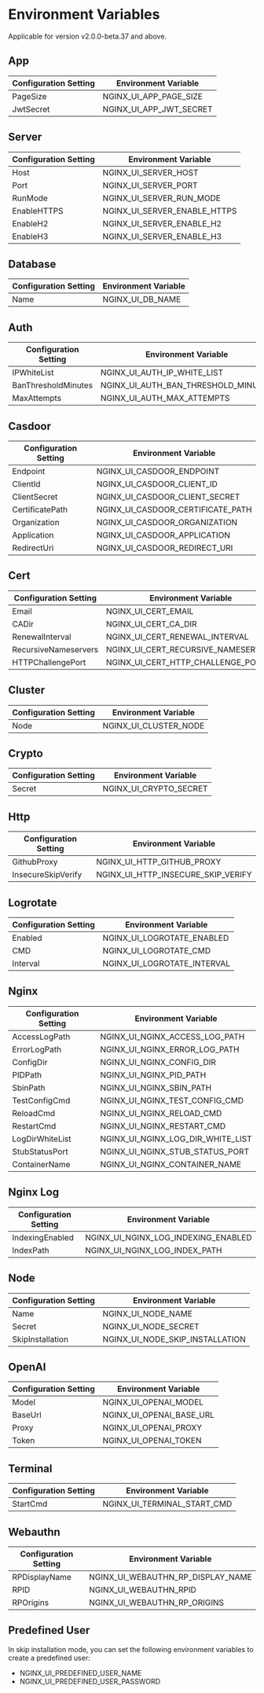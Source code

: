 # Environment Variables

Applicable for version v2.0.0-beta.37 and above.

## App
| Configuration Setting | Environment Variable    |
|-----------------------|-------------------------|
| PageSize              | NGINX_UI_APP_PAGE_SIZE  |
| JwtSecret             | NGINX_UI_APP_JWT_SECRET |


## Server
| Configuration Setting | Environment Variable                  |
|-----------------------|---------------------------------------|
| Host                  | NGINX_UI_SERVER_HOST                  |
| Port                  | NGINX_UI_SERVER_PORT                  |
| RunMode               | NGINX_UI_SERVER_RUN_MODE              |
| EnableHTTPS           | NGINX_UI_SERVER_ENABLE_HTTPS          |
| EnableH2              | NGINX_UI_SERVER_ENABLE_H2             |
| EnableH3              | NGINX_UI_SERVER_ENABLE_H3             |

## Database
| Configuration Setting | Environment Variable |
|-----------------------|----------------------|
| Name                  | NGINX_UI_DB_NAME     |

## Auth
| Configuration Setting | Environment Variable                |
|-----------------------|-------------------------------------|
| IPWhiteList           | NGINX_UI_AUTH_IP_WHITE_LIST         |
| BanThresholdMinutes   | NGINX_UI_AUTH_BAN_THRESHOLD_MINUTES |
| MaxAttempts           | NGINX_UI_AUTH_MAX_ATTEMPTS          |

## Casdoor
| Configuration Setting | Environment Variable              |
|-----------------------|-----------------------------------|
| Endpoint              | NGINX_UI_CASDOOR_ENDPOINT         |
| ClientId              | NGINX_UI_CASDOOR_CLIENT_ID        |
| ClientSecret          | NGINX_UI_CASDOOR_CLIENT_SECRET    |
| CertificatePath       | NGINX_UI_CASDOOR_CERTIFICATE_PATH |
| Organization          | NGINX_UI_CASDOOR_ORGANIZATION     |
| Application           | NGINX_UI_CASDOOR_APPLICATION      |
| RedirectUri           | NGINX_UI_CASDOOR_REDIRECT_URI     |

## Cert
| Configuration Setting | Environment Variable                |
|-----------------------|-------------------------------------|
| Email                 | NGINX_UI_CERT_EMAIL                 |
| CADir                 | NGINX_UI_CERT_CA_DIR                |
| RenewalInterval       | NGINX_UI_CERT_RENEWAL_INTERVAL      |
| RecursiveNameservers  | NGINX_UI_CERT_RECURSIVE_NAMESERVERS |
| HTTPChallengePort     | NGINX_UI_CERT_HTTP_CHALLENGE_PORT   |

## Cluster
| Configuration Setting | Environment Variable  |
|-----------------------|-----------------------|
| Node                  | NGINX_UI_CLUSTER_NODE |

## Crypto
| Configuration Setting | Environment Variable    |
|-----------------------|-------------------------|
| Secret                | NGINX_UI_CRYPTO_SECRET  |

## Http
| Configuration Setting | Environment Variable               |
|-----------------------|------------------------------------|
| GithubProxy           | NGINX_UI_HTTP_GITHUB_PROXY         |
| InsecureSkipVerify    | NGINX_UI_HTTP_INSECURE_SKIP_VERIFY |

## Logrotate
| Configuration Setting | Environment Variable        |
|-----------------------|-----------------------------|
| Enabled               | NGINX_UI_LOGROTATE_ENABLED  |
| CMD                   | NGINX_UI_LOGROTATE_CMD      |
| Interval              | NGINX_UI_LOGROTATE_INTERVAL |

## Nginx
| Configuration Setting | Environment Variable              |
|-----------------------|-----------------------------------|
| AccessLogPath         | NGINX_UI_NGINX_ACCESS_LOG_PATH    |
| ErrorLogPath          | NGINX_UI_NGINX_ERROR_LOG_PATH     |
| ConfigDir             | NGINX_UI_NGINX_CONFIG_DIR         |
| PIDPath               | NGINX_UI_NGINX_PID_PATH           |
| SbinPath              | NGINX_UI_NGINX_SBIN_PATH          |
| TestConfigCmd         | NGINX_UI_NGINX_TEST_CONFIG_CMD    |
| ReloadCmd             | NGINX_UI_NGINX_RELOAD_CMD         |
| RestartCmd            | NGINX_UI_NGINX_RESTART_CMD        |
| LogDirWhiteList       | NGINX_UI_NGINX_LOG_DIR_WHITE_LIST |
| StubStatusPort        | NGINX_UI_NGINX_STUB_STATUS_PORT   |
| ContainerName         | NGINX_UI_NGINX_CONTAINER_NAME     |

## Nginx Log
| Configuration Setting  | Environment Variable                   |
|------------------------|---------------------------------------|
| IndexingEnabled | NGINX_UI_NGINX_LOG_INDEXING_ENABLED |
| IndexPath               | NGINX_UI_NGINX_LOG_INDEX_PATH                |

## Node
| Configuration Setting | Environment Variable            |
|-----------------------|---------------------------------|
| Name                  | NGINX_UI_NODE_NAME              |
| Secret                | NGINX_UI_NODE_SECRET            |
| SkipInstallation      | NGINX_UI_NODE_SKIP_INSTALLATION |

## OpenAI
| Configuration Setting | Environment Variable     |
|-----------------------|--------------------------|
| Model                 | NGINX_UI_OPENAI_MODEL    |
| BaseUrl               | NGINX_UI_OPENAI_BASE_URL |
| Proxy                 | NGINX_UI_OPENAI_PROXY    |
| Token                 | NGINX_UI_OPENAI_TOKEN    |

## Terminal
| Configuration Setting | Environment Variable                |
|-----------------------|-------------------------------------|
| StartCmd              | NGINX_UI_TERMINAL_START_CMD         |

## Webauthn

| Configuration Setting | Environment Variable              |
|-----------------------|-----------------------------------|
| RPDisplayName         | NGINX_UI_WEBAUTHN_RP_DISPLAY_NAME |
| RPID                  | NGINX_UI_WEBAUTHN_RPID            |
| RPOrigins             | NGINX_UI_WEBAUTHN_RP_ORIGINS      |

## Predefined User

In skip installation mode, you can set the following environment variables to create a predefined user:

- NGINX_UI_PREDEFINED_USER_NAME
- NGINX_UI_PREDEFINED_USER_PASSWORD
